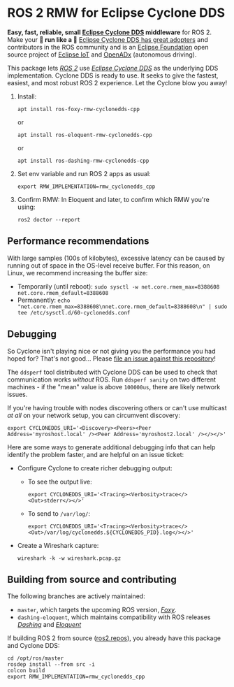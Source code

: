 # ROS 2 RMW for Eclipse Cyclone DDS

**Easy, fast, reliable, small [Eclipse Cyclone DDS](https://github.com/eclipse-cyclonedds/cyclonedds) middleware** for ROS 2. Make your **🐢 run like a 🚀** [Eclipse Cyclone DDS has great adopters](https://iot.eclipse.org/adopters/) and contributors in the ROS community and is an [Eclipse Foundation](https://www.eclipse.org) open source project of [Eclipse IoT](https://iot.eclipse.org) and [OpenADx](https://openadx.eclipse.org) (autonomous driving).

This package lets [*ROS 2*](https://index.ros.org/doc/ros2) use [*Eclipse Cyclone DDS*](https://github.com/eclipse-cyclonedds/cyclonedds) as the underlying DDS implementation.
Cyclone DDS is ready to use. It seeks to give the fastest, easiest, and most robust ROS 2 experience. Let the Cyclone blow you away!

1. Install:
   ```
   apt install ros-foxy-rmw-cyclonedds-cpp
   ```
   or
   ```
   apt install ros-eloquent-rmw-cyclonedds-cpp
   ```
   or
   ```
   apt install ros-dashing-rmw-cyclonedds-cpp
   ```

2. Set env variable and run ROS 2 apps as usual:

   ```export RMW_IMPLEMENTATION=rmw_cyclonedds_cpp```

3. Confirm RMW: In Eloquent and later, to confirm which RMW you're using:

   ```ros2 doctor --report```


## Performance recommendations

With large samples (100s of kilobytes), excessive latency can be caused by running out of space in the OS-level receive buffer. For this reason, on Linux, we recommend increasing the buffer size:
* Temporarily (until reboot): `sudo sysctl -w net.core.rmem_max=8388608 net.core.rmem_default=8388608`
* Permanently: `echo "net.core.rmem_max=8388608\nnet.core.rmem_default=8388608\n" | sudo tee /etc/sysctl.d/60-cyclonedds.conf`

## Debugging

So Cyclone isn't playing nice or not giving you the performance you had hoped for? That's not good... Please [file an issue against this repository](https://github.com/ros2/rmw_cyclonedds/issues/new)!

The `ddsperf` tool distributed with Cyclone DDS can be used to check that communication works *without* ROS. Run `ddsperf sanity` on two different machines - if the "mean" value is above `100000us`, there are likely network issues.

If you're having trouble with nodes discovering others or can't use multicast *at all* on your network setup, you can circumvent discovery:

  `export CYCLONEDDS_URI='<Discovery><Peers><Peer Address='myroshost.local' /><Peer Address='myroshost2.local' /></></>'`

Here are some ways to generate additional debugging info that can help identify the problem faster, and are helpful on an issue ticket:

* Configure Cyclone to create richer debugging output:

  * To see the output live:
    
    `export CYCLONEDDS_URI='<Tracing><Verbosity>trace</><Out>stderr</></>'`

  * To send to `/var/log/`:
    
    `export CYCLONEDDS_URI='<Tracing><Verbosity>trace</><Out>/var/log/cyclonedds.${CYCLONEDDS_PID}.log</></>'`

* Create a Wireshark capture:
  
  `wireshark -k -w wireshark.pcap.gz`

## Building from source and contributing

The following branches are actively maintained:

* `master`, which targets the upcoming ROS version, [*Foxy*](https://index.ros.org/doc/ros2/Releases/Release-Foxy-Fitzroy/).
* `dashing-eloquent`, which maintains compatibility with ROS releases [*Dashing*](https://index.ros.org/doc/ros2/Releases/Release-Dashing-Diademata/) and [*Eloquent*](https://index.ros.org/doc/ros2/Releases/Release-Eloquent-Elusor/)

If building ROS 2 from source ([ros2.repos](https://github.com/ros2/ros2/blob/master/ros2.repos)), you already have this package and Cyclone DDS:

    cd /opt/ros/master
    rosdep install --from src -i
    colcon build
    export RMW_IMPLEMENTATION=rmw_cyclonedds_cpp

